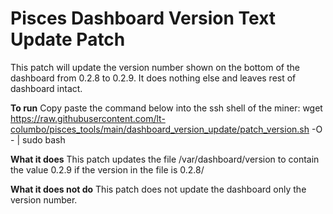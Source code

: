 # Pisces Dashboard Version Text Update Patch
This patch will update the version number shown on the bottom of the dashboard from 0.2.8 to 0.2.9. It does nothing else and leaves rest of dashboard intact.

**To run**
Copy paste the command below into the ssh shell of the miner:
wget https://raw.githubusercontent.com/lt-columbo/pisces_tools/main/dashboard_version_update/patch_version.sh -O - | sudo bash

**What it does**
This patch updates the file /var/dashboard/version to contain the value 0.2.9 if the version in the file is 0.2.8/

**What it does not do**
This patch does not update the dashboard only the version number.
